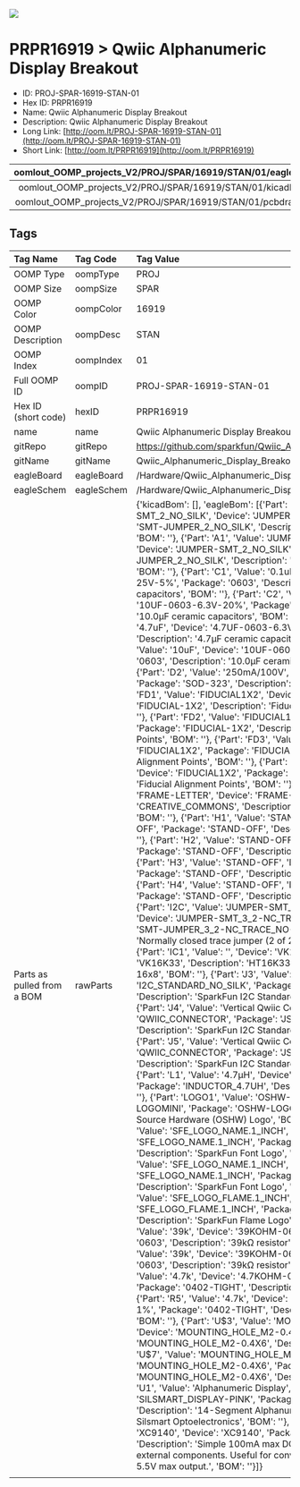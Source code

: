 


  
![][im]
# PRPR16919 > Qwiic Alphanumeric Display Breakout

- ID: PROJ-SPAR-16919-STAN-01
- Hex ID: PRPR16919
- Name: Qwiic Alphanumeric Display Breakout
- Description: Qwiic Alphanumeric Display Breakout
- Long Link: [http://oom.lt/PROJ-SPAR-16919-STAN-01](http://oom.lt/PROJ-SPAR-16919-STAN-01)
- Short Link: [http://oom.lt/PRPR16919](http://oom.lt/PRPR16919)
  

|oomlout_OOMP_projects_V2/PROJ/SPAR/16919/STAN/01/eagleImage.png|oomlout_OOMP_projects_V2/PROJ/SPAR/16919/STAN/01/eagleSchemImage.png|oomlout_OOMP_projects_V2/PROJ/SPAR/16919/STAN/01/kicadPcb3dFront.png|oomlout_OOMP_projects_V2/PROJ/SPAR/16919/STAN/01/kicadPcb3dBack.png|
| :---: | :---: | :---: | :---: |
|oomlout_OOMP_projects_V2/PROJ/SPAR/16919/STAN/01/kicadPcb3d.png|oomlout_OOMP_projects_V2/PROJ/SPAR/16919/STAN/01/bomBack.png|oomlout_OOMP_projects_V2/PROJ/SPAR/16919/STAN/01/bomFront.png|oomlout_OOMP_projects_V2/PROJ/SPAR/16919/STAN/01/pcbdraw.svg|
|oomlout_OOMP_projects_V2/PROJ/SPAR/16919/STAN/01/pcbdrawBack.svg||||

## Tags
  

|Tag Name|Tag Code|Tag Value|
| :--- | :--- | :--- |
|OOMP Type|oompType|PROJ|
|OOMP Size|oompSize|SPAR|
|OOMP Color|oompColor|16919|
|OOMP Description|oompDesc|STAN|
|OOMP Index|oompIndex|01|
|Full OOMP ID|oompID|PROJ-SPAR-16919-STAN-01|
|Hex ID (short code)|hexID|PRPR16919|
|name|name|Qwiic Alphanumeric Display Breakout|
|gitRepo|gitRepo|https://github.com/sparkfun/Qwiic_Alphanumeric_Display_Breakout|
|gitName|gitName|Qwiic_Alphanumeric_Display_Breakout|
|eagleBoard|eagleBoard|/Hardware/Qwiic_Alphanumeric_Display.brd|
|eagleSchem|eagleSchem|/Hardware/Qwiic_Alphanumeric_Display.sch|
|Parts as pulled from a BOM|rawParts|{'kicadBom': [], 'eagleBom': [{'Part': 'A0', 'Value': 'JUMPER-SMT_2_NO_SILK', 'Device': 'JUMPER-SMT_2_NO_SILK', 'Package': 'SMT-JUMPER_2_NO_SILK', 'Description': 'Normally open jumper', 'BOM': ''}, {'Part': 'A1', 'Value': 'JUMPER-SMT_2_NO_SILK', 'Device': 'JUMPER-SMT_2_NO_SILK', 'Package': 'SMT-JUMPER_2_NO_SILK', 'Description': 'Normally open jumper', 'BOM': ''}, {'Part': 'C1', 'Value': '0.1uF', 'Device': '0.1UF-0603-25V-5%', 'Package': '0603', 'Description': '0.1µF ceramic capacitors', 'BOM': ''}, {'Part': 'C2', 'Value': '10uF', 'Device': '10UF-0603-6.3V-20%', 'Package': '0603', 'Description': '10.0µF ceramic capacitors', 'BOM': ''}, {'Part': 'C3', 'Value': '4.7uF', 'Device': '4.7UF-0603-6.3V-(10%)', 'Package': '0603', 'Description': '4.7µF ceramic capacitors', 'BOM': ''}, {'Part': 'C4', 'Value': '10uF', 'Device': '10UF-0603-6.3V-20%', 'Package': '0603', 'Description': '10.0µF ceramic capacitors', 'BOM': ''}, {'Part': 'D2', 'Value': '250mA/100V', 'Device': 'DIODE-BAS16J', 'Package': 'SOD-323', 'Description': 'Diode', 'BOM': ''}, {'Part': 'FD1', 'Value': 'FIDUCIAL1X2', 'Device': 'FIDUCIAL1X2', 'Package': 'FIDUCIAL-1X2', 'Description': 'Fiducial Alignment Points', 'BOM': ''}, {'Part': 'FD2', 'Value': 'FIDUCIAL1X2', 'Device': 'FIDUCIAL1X2', 'Package': 'FIDUCIAL-1X2', 'Description': 'Fiducial Alignment Points', 'BOM': ''}, {'Part': 'FD3', 'Value': 'FIDUCIAL1X2', 'Device': 'FIDUCIAL1X2', 'Package': 'FIDUCIAL-1X2', 'Description': 'Fiducial Alignment Points', 'BOM': ''}, {'Part': 'FD4', 'Value': 'FIDUCIAL1X2', 'Device': 'FIDUCIAL1X2', 'Package': 'FIDUCIAL-1X2', 'Description': 'Fiducial Alignment Points', 'BOM': ''}, {'Part': 'FRAME1', 'Value': 'FRAME-LETTER', 'Device': 'FRAME-LETTER', 'Package': 'CREATIVE_COMMONS', 'Description': 'Schematic Frame - Letter', 'BOM': ''}, {'Part': 'H1', 'Value': 'STAND-OFF', 'Device': 'STAND-OFF', 'Package': 'STAND-OFF', 'Description': 'Stand Off', 'BOM': ''}, {'Part': 'H2', 'Value': 'STAND-OFF', 'Device': 'STAND-OFF', 'Package': 'STAND-OFF', 'Description': 'Stand Off', 'BOM': ''}, {'Part': 'H3', 'Value': 'STAND-OFF', 'Device': 'STAND-OFF', 'Package': 'STAND-OFF', 'Description': 'Stand Off', 'BOM': ''}, {'Part': 'H4', 'Value': 'STAND-OFF', 'Device': 'STAND-OFF', 'Package': 'STAND-OFF', 'Description': 'Stand Off', 'BOM': ''}, {'Part': 'I2C', 'Value': 'JUMPER-SMT_3_2-NC_TRACE_NO-SILK', 'Device': 'JUMPER-SMT_3_2-NC_TRACE_NO-SILK', 'Package': 'SMT-JUMPER_3_2-NC_TRACE_NO-SILK', 'Description': 'Normally closed trace jumper (2 of 2 connections)', 'BOM': ''}, {'Part': 'IC1', 'Value': '', 'Device': 'VK16K33VK16K33', 'Package': 'VK16K33', 'Description': 'HT16K33 24 SOP-A : RAM Mapping 16x8', 'BOM': ''}, {'Part': 'J3', 'Value': '', 'Device': 'I2C_STANDARD_NO_SILK', 'Package': '1X04_NO_SILK', 'Description': 'SparkFun I2C Standard Pinout Header', 'BOM': ''}, {'Part': 'J4', 'Value': 'Vertical Qwiic Connector', 'Device': 'QWIIC_CONNECTOR', 'Package': 'JST04_1MM_VERT', 'Description': 'SparkFun I2C Standard Qwiic Connector', 'BOM': ''}, {'Part': 'J5', 'Value': 'Vertical Qwiic Connector', 'Device': 'QWIIC_CONNECTOR', 'Package': 'JST04_1MM_VERT', 'Description': 'SparkFun I2C Standard Qwiic Connector', 'BOM': ''}, {'Part': 'L1', 'Value': '4.7µH', 'Device': 'INDUCTOR-CDRH-4.7UH', 'Package': 'INDUCTOR_4.7UH', 'Description': 'Inductors', 'BOM': ''}, {'Part': 'LOGO1', 'Value': 'OSHW-LOGOMINI', 'Device': 'OSHW-LOGOMINI', 'Package': 'OSHW-LOGO-MINI', 'Description': 'Open-Source Hardware (OSHW) Logo', 'BOM': ''}, {'Part': 'LOGO2', 'Value': 'SFE_LOGO_NAME.1_INCH', 'Device': 'SFE_LOGO_NAME.1_INCH', 'Package': 'SFE_LOGO_NAME_.1', 'Description': 'SparkFun Font Logo', 'BOM': ''}, {'Part': 'LOGO3', 'Value': 'SFE_LOGO_NAME.1_INCH', 'Device': 'SFE_LOGO_NAME.1_INCH', 'Package': 'SFE_LOGO_NAME_.1', 'Description': 'SparkFun Font Logo', 'BOM': ''}, {'Part': 'LOGO4', 'Value': 'SFE_LOGO_FLAME.1_INCH', 'Device': 'SFE_LOGO_FLAME.1_INCH', 'Package': 'SFE_LOGO_FLAME_.1', 'Description': 'SparkFun Flame Logo', 'BOM': ''}, {'Part': 'R2', 'Value': '39k', 'Device': '39KOHM-0603-1/10W-1%', 'Package': '0603', 'Description': '39kΩ resistor', 'BOM': ''}, {'Part': 'R3', 'Value': '39k', 'Device': '39KOHM-0603-1/10W-1%', 'Package': '0603', 'Description': '39kΩ resistor', 'BOM': ''}, {'Part': 'R4', 'Value': '4.7k', 'Device': '4.7KOHM-0402T-1/16W-1%', 'Package': '0402-TIGHT', 'Description': '4.7kΩ resistor', 'BOM': ''}, {'Part': 'R5', 'Value': '4.7k', 'Device': '4.7KOHM-0402T-1/16W-1%', 'Package': '0402-TIGHT', 'Description': '4.7kΩ resistor', 'BOM': ''}, {'Part': 'U$3', 'Value': 'MOUNTING_HOLE_M2-0.4X6', 'Device': 'MOUNTING_HOLE_M2-0.4X6', 'Package': 'MOUNTING_HOLE_M2-0.4X6', 'Description': '', 'BOM': ''}, {'Part': 'U$7', 'Value': 'MOUNTING_HOLE_M2-0.4X6', 'Device': 'MOUNTING_HOLE_M2-0.4X6', 'Package': 'MOUNTING_HOLE_M2-0.4X6', 'Description': '', 'BOM': ''}, {'Part': 'U1', 'Value': 'Alphanumeric Display', 'Device': 'SILSMART_DISPLAY-PINK', 'Package': 'SILSMART_DISPLAY', 'Description': '14-Segment Alphanumeric LED Display from Silsmart Optoelectronics', 'BOM': ''}, {'Part': 'U2', 'Value': 'XC9140', 'Device': 'XC9140', 'Package': 'SOT23-5', 'Description': 'Simple 100mA max DC boost requiring only 3 external components. Useful for converting 3.3V or 4.2V up to 5V. 5.5V max output.', 'BOM': ''}]}|
||||



[im]: PROJ/SPAR/16919/STAN/01/kicadPcb3d_450.png
